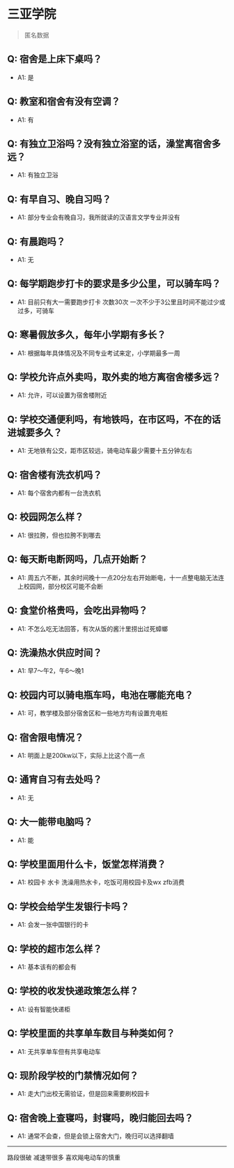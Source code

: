 # 三亚学院
> 匿名数据
## Q: 宿舍是上床下桌吗？
- A1: 是
## Q: 教室和宿舍有没有空调？
- A1: 有
## Q: 有独立卫浴吗？没有独立浴室的话，澡堂离宿舍多远？
- A1: 有独立卫浴
## Q: 有早自习、晚自习吗？
- A1: 部分专业会有晚自习，我所就读的汉语言文学专业并没有
## Q: 有晨跑吗？
- A1: 无
## Q: 每学期跑步打卡的要求是多少公里，可以骑车吗？
- A1: 目前只有大一需要跑步打卡 次数30次 一次不少于3公里且时间不能过少或过多，可骑车
## Q: 寒暑假放多久，每年小学期有多长？
- A1: 根据每年具体情况及不同专业考试来定，小学期最多一周
## Q: 学校允许点外卖吗，取外卖的地方离宿舍楼多远？
- A1: 允许，可以设置为宿舍楼附近
## Q: 学校交通便利吗，有地铁吗，在市区吗，不在的话进城要多久？
- A1: 无地铁有公交，距市区较远，骑电动车最少需要十五分钟左右
## Q: 宿舍楼有洗衣机吗？
- A1: 每个宿舍内都有一台洗衣机
## Q: 校园网怎么样？
- A1: 很拉胯，但也拉胯不到哪去
## Q: 每天断电断网吗，几点开始断？
- A1: 周五六不断，其余时间晚十一点20分左右开始断电，十一点整电脑无法连上校园网，部分校区可能不会断
## Q: 食堂价格贵吗，会吃出异物吗？
- A1: 不怎么吃无法回答，有次从饭的酱汁里捞出过死蟑螂
## Q: 洗澡热水供应时间？
- A1: 早7～午2，午6～晚1
## Q: 校园内可以骑电瓶车吗，电池在哪能充电？
- A1: 可，教学楼及部分宿舍区和一些地方均有设置充电桩
## Q: 宿舍限电情况？
- A1: 明面上是200kw以下，实际上比这个高一点
## Q: 通宵自习有去处吗？
- A1: 无
## Q: 大一能带电脑吗？
- A1: 能
## Q: 学校里面用什么卡，饭堂怎样消费？
- A1: 校园卡 水卡 洗澡用热水卡，吃饭可用校园卡及wx zfb消费
## Q: 学校会给学生发银行卡吗？
- A1: 会发一张中国银行的卡
## Q: 学校的超市怎么样？
- A1: 基本该有的都会有
## Q: 学校的收发快递政策怎么样？
- A1: 设有智能快递柜
## Q: 学校里面的共享单车数目与种类如何？
- A1: 无共享单车但有共享电动车
## Q: 现阶段学校的门禁情况如何？
- A1: 走大门出校无需验证，但是回来需要刷校园卡
## Q: 宿舍晚上查寝吗，封寝吗，晚归能回去吗？
- A1: 通常不会查，但是会锁上宿舍大门，晚归可以选择翻墙
***
路段很破 减速带很多 喜欢飚电动车的慎重
